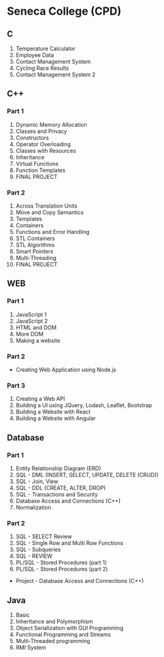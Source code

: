 # Seneca College (CPD)

## C

1. Temperature Calculator
2. Employee Data
3. Contact Management System
4. Cycling Race Results
5. Contact Management System 2

## C++

### Part 1

1. Dynamic Memory Allocation
2. Classes and Privacy
3. Constructors
4. Operator Overloading
5. Classes with Resources
6. Inheritance
7. Virtual Functions
8. Function Templates
9. FINAL PROJECT

### Part 2

1. Across Translation Units
2. Move and Copy Semantics
3. Templates
4. Containers
5. Functions and Error Handling
6. STL Containers
7. STL Algorithms
8. Smart Pointers
9. Multi-Threading
10. FINAL PROJECT

## WEB

### Part 1

1. JavaScript 1
2. JavaScript 2
3. HTML and DOM
4. More DOM
5. Making a website

### Part 2

- Creating Web Application using Node.js

### Part 3

1. Creating a Web API
2. Building a UI using JQuery, Lodash, Leaflet, Bootstrap
3. Building a Website with React
4. Building a Website with Angular

## Database

### Part 1

1. Entity Relationship Diagram (ERD)
2. SQL - DML (INSERT, SELECT, UPDATE, DELETE (CRUD))
3. SQL - Join, View
4. SQL - DDL (CREATE, ALTER, DROP)
5. SQL - Transactions and Security
6. Database Access and Connections (C++)
7. Normalization

### Part 2

1. SQL - SELECT Review
2. SQL - Single Row and Multi Row Functions
3. SQL - Subqueries
4. SQL - REVIEW
5. PL/SQL - Stored Procedures (part 1)
6. PL/SQL - Stored Procedures (part 2)

- Project - Database Access and Connections (C++)

## Java

1. Basic
2. Inheritance and Polymorphism
3. Object Serialization with GUI Programming
4. Functional Programming and Streams
5. Multi-Threaded programming
6. RMI System
